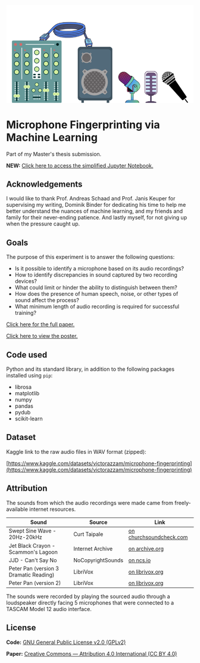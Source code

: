 ![poster image](poster.png)

# Microphone Fingerprinting via Machine Learning

Part of my Master's thesis submission.

**NEW:** [Click here to access the simplified Jupyter Notebook.](Microphone_Fingerprinting.ipynb)

## Acknowledgements

I would like to thank Prof. Andreas Schaad and Prof. Janis Keuper for supervising my writing, Dominik Binder for dedicating his time to help me better understand the nuances of machine learning, and my friends and family for their never-ending patience. And lastly myself, for not giving up when the pressure caught up.

## Goals

The purpose of this experiment is to answer the following questions:

 - Is it possible to identify a microphone based on its audio recordings?
 - How to identify discrepancies in sound captured by two recording devices?
 - What could limit or hinder the ability to distinguish between them?
 - How does the presence of human speech, noise, or other types of sound affect the process?
 - What minimum length of audio recording is required for successful training?

[Click here for the full paper.](ml-based-mic-fingerprinting.pdf)

[Click here to view the poster.](poster.pdf)

## Code used

Python and its standard library, in addition to the following packages installed using `pip`:

 - librosa
 - matplotlib
 - numpy
 - pandas
 - pydub
 - scikit-learn

## Dataset

Kaggle link to the raw audio files in WAV format (zipped):

[https://www.kaggle.com/datasets/victorazzam/microphone-fingerprinting](https://www.kaggle.com/datasets/victorazzam/microphone-fingerprinting)

## Attribution

The sounds from which the audio recordings were made came from freely-available internet resources.

| Sound | Source | Link |
| ----- | ------ | -----|
| Swept Sine Wave - 20Hz-20kHz | Curt Taipale | [on churchsoundcheck.com](https://www.churchsoundcheck.com/audio-test-signals.html) |
| Jet Black Crayon - Scammon's Lagoon | Internet Archive | [on archive.org](https://archive.org/details/cd_low-frequency-speaker-test_jet-black-crayon) |
| JJD - Can't Say No | NoCopyrightSounds | [on ncs.io](http://ncs.io/CantSayNo) |
| Peter Pan (version 3 Dramatic Reading) | LibriVox | [on librivox.org](https://librivox.org/peter-pan-dramatic-reading-by-j-m-barrie) |
| Peter Pan (version 2) | LibriVox | [on librivox.org](https://librivox.org/peter-pan-version-2) |

The sounds were recorded by playing the sourced audio through a loudspeaker directly facing 5 microphones that were connected to a TASCAM Model 12 audio interface.

## License

**Code:** [GNU General Public License v2.0 (GPLv2)](https://choosealicense.com/licenses/gpl-2.0)

**Paper:** [Creative Commons — Attribution 4.0 International (CC BY 4.0)](https://creativecommons.org/licenses/by/4.0)
